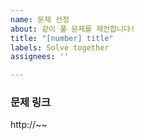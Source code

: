```yaml
---
name: 문제 선정
about: 같이 풀 문제를 제안합니다!
title: "[number] title"
labels: Solve together
assignees: ''

---
```


### 문제 링크
http://~~
